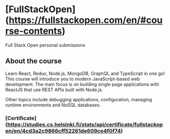 # [FullStackOpen] (https://fullstackopen.com/en/#course-contents)

Full Stack Open personal submissions


## About the course

Learn React, Redux, Node.js, MongoDB, GraphQL and TypeScript in one go! This course will introduce you to modern JavaScript-based web development. The main focus is on building single page applications with ReactJS that use REST APIs built with Node.js.

Other topics include debugging applications, configuration, managing runtime environments and NoSQL databases.


### [Certificate] (https://studies.cs.helsinki.fi/stats/api/certificate/fullstackopen/en/4cd3a2c9866cff52261de609ce4f0f74)
